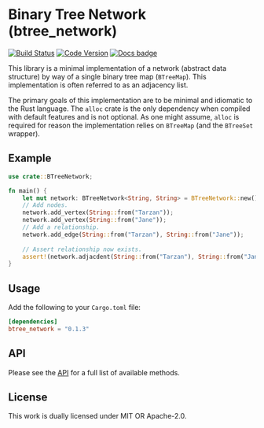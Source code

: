 # Binary Tree Network (btree_network)

[![Build Status](https://travis-ci.com/jameone/btree_network.svg?branch=main)](https://travis-ci.com/jameone/btree_network)
[![Code Version](https://img.shields.io/crates/v/btree_network)](https://img.shields.io/crates/v/btree_network)
[![Docs badge]][docs.rs]

[Docs badge]: https://img.shields.io/badge/docs.rs-rustdoc-green
[docs.rs]: https://docs.rs/btree_network/

This library is a minimal implementation of a network 
(abstract data structure) by way of a single binary tree map
(`BTreeMap`). This implementation is often referred to as
an adjacency list.

The primary goals of this implementation are to be 
minimal and idiomatic to the Rust language. The `alloc`
crate is the only dependency when compiled with default
features and is not optional. As one might assume, `alloc`
is required for reason the implementation relies on `BTreeMap`
(and the `BTreeSet` wrapper).

## Example
```rust
use crate::BTreeNetwork;

fn main() {
    let mut network: BTreeNetwork<String, String> = BTreeNetwork::new();
    // Add nodes.
    network.add_vertex(String::from("Tarzan"));
    network.add_vertex(String::from("Jane"));
    // Add a relationship.
    network.add_edge(String::from("Tarzan"), String::from("Jane"));
    
    // Assert relationship now exists.
    assert!(network.adjacdent(String::from("Tarzan"), String::from("Jane")));
}
```

## Usage

Add the following to your `Cargo.toml` file:
```toml
[dependencies]
btree_network = "0.1.3"
```

## API

Please see the [API](src/network/api.rs) for a full list of
available methods.

## License

This work is dually licensed under MIT OR Apache-2.0.